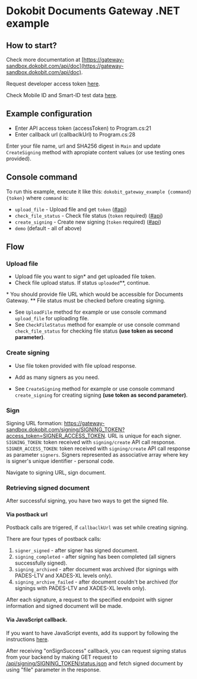 # Dokobit Documents Gateway .NET example

## How to start?
Check more documentation at  [https://gateway-sandbox.dokobit.com/api/doc](https://gateway-sandbox.dokobit.com/api/doc).

Request developer access token [here](https://www.dokobit.com/developers/request-token).

Check Mobile ID and Smart-ID test data [here](https://www.dokobit.com/developers/testing).

## Example configuration
- Enter API access token (accessToken) to Program.cs:21
- Enter callback url (callbaclkUrl) to Program.cs:28

Enter your file name, url and SHA256 digest in `Main` and update `CreateSigning` method with apropiate content values (or use testing ones provided).

## Console command
To run this example, execute it like this: `dokobit_gateway_example {command} {token}` where `command` is:
* `upload_file` - Upload file and get `token` ([#api](https://gateway-sandbox.dokobit.com/api/doc#_api_upload))
* `check_file_status` - Check file status (`token` required) ([#api](https://gateway-sandbox.dokobit.com/api/doc#_api_upload_status))
* `create_signing` - Create new signing (`token` required) ([#api](https://gateway-sandbox.dokobit.com/api/doc#_api_signing_create))
* `demo` (default - all of above)

## Flow

### Upload file
- Upload file you want to sign* and get uploaded file token.
- Check file upload status. If status `uploaded`\*\*, continue.

\* You should provide file URL which would be accessible for Documents Gateway.
\*\* File status must be checked before creating signing.

- See `UploadFile` method for example or use console command `upload_file` for uploading file.
- See `CheckFileStatus` method for example or use console command `check_file_status` for checking file status **(use token as second parameter)**.

### Create signing
- Use file token provided with file upload response.
- Add as many signers as you need.

- See `CreateSigning` method for example or use console command `create_signing` for creating signing  **(use token as second parameter)**.

### Sign
Signing URL formation: https://gateway-sandbox.dokobit.com/signing/SIGNING_TOKEN?access_token=SIGNER_ACCESS_TOKEN.
URL is unique for each signer.
`SIGNING_TOKEN`: token received with `signing/create` API call response.
`SIGNER_ACCESS_TOKEN`: token received with `signing/create` API call response as parameter `signers`.
Signers represented as associative array where key is signer's unique identifier - personal code.

Navigate to signing URL, sign document.

### Retrieving signed document
After successful signing, you have two ways to get the signed file.
#### Via postback url
Postback calls are trigered, if `callbaclkUrl` was set while creating signing.

There are four types of postback calls:

1. `signer_signed` - after signer has signed document.
2. `signing_completed` - after signing has been completed (all signers successfully signed).
3. `signing_archived` - after document was archived (for signings with PADES-LTV and XADES-XL levels only).
3. `signing_archive_failed` - after document couldn't be archived (for signings with PADES-LTV and XADES-XL levels only).

After each signature, a request to the specified endpoint with signer information and signed document will be made.

#### Via JavaScript callback.
If you want to have JavaScript events, add its support by following the instructions [here](https://gateway-sandbox.dokobit.com/api/iframe-integration).

After receiving "onSignSuccess" callback, you can request signing status from your backend by making GET request to [/api/signing/SIGNING_TOKEN/status.json](https://gateway-sandbox.dokobit.com/api/doc#_api_signing_status) and fetch signed document by using "file" parameter in the response.
